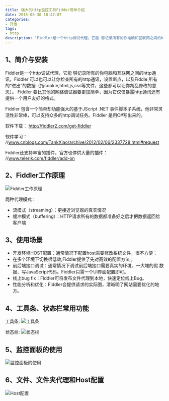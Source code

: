 ```yaml
---
title: 强大的Http监控工具Fidder简单介绍
date: 2015-08-30 18:47:07
categories:
- 其他
tags:
- http
description: "Fiddler是一个http调试代理，它能 够记录所有的你电脑和互联网之间的http通讯，Fiddler 可以也可以让你检查所有的http通讯，设置断点，以及Fiddle 所有的“进出”的数据（指cookie,html,js,css等文件，这些都可以让你胡乱修改的意思）。 Fiddler 要比其他的网络调试器要更加简单，因为它仅仅暴露http通讯还有提供一个用户友好的格式。"
---
```


## 1、简介与安装
Fiddler是一个http调试代理，它能 够记录所有的你电脑和互联网之间的http通讯，Fiddler 可以也可以让你检查所有的http通讯，设置断点，以及Fiddle 所有的“进出”的数据（指cookie,html,js,css等文件，这些都可以让你胡乱修改的意思）。 Fiddler 要比其他的网络调试器要更加简单，因为它仅仅暴露http通讯还有提供一个用户友好的格式。
<!-- more -->
Fiddler 包含一个简单却功能强大的基于JScript .NET 事件脚本子系统，他非常灵活性非常棒，可以支持众多的http调试任务。Fiddler 是用C#写出来的。

软件下载：
http://fiddler2.com/get-fiddler

软件学习：
//www.cnblogs.com/TankXiao/archive/2012/02/06/2337728.html#request

Fiddler还支持丰富的插件，官方也停供大量的插件：
//www.telerik.com/fiddler/add-on

## 2、Fiddler工作原理
![Fiddler工作原理](//ww2.sinaimg.cn/large/006tNc79ly1g5d7wzjr0yj30gp06y0ty.jpg)

两种代理模式：
- 流模式（streaming）：更接近浏览器的真实情况
- 缓冲模式（buffering）：HTTP请求所有的数据都准备好之后才把数据返回给客户端

## 3、使用场景
- 开发环境HOST配置：通常情况下配置host需要修改系统文件，很不方便；
- 在多个环境下切换很低效;Fiddler提供了先对高效的配置方法；
- 前后端接口调试：通常情况下调试前后端接口需要真实的环境、一大堆的假
 数据、写JavaScript代码。Fiddler只需一个UI界面配置即可。
- 线上bug fix：Fiddler可将发布文件代理到本地，快速定位线上Bug。
- 性能分析和优化：Fiddler会提供请求的实际图，清晰明了网站需要优化的地方。

## 4、工具条、状态栏常用功能
工具条:
![工具条](//ww4.sinaimg.cn/large/006tNc79ly1g5d7x1y9daj30yg0am108.jpg)

状态栏:
![状态栏](//ww4.sinaimg.cn/large/006tNc79ly1g5d7x2yjkxj30rr05r3yt.jpg)

## 5、监控面板的使用
![监控面板的使用](//ww2.sinaimg.cn/large/006tNc79ly1g5d7x4h39mj30yg07mte7.jpg)

## 6、文件、文件夹代理和Host配置
![Host配置](//ww1.sinaimg.cn/large/006tNc79ly1g5d7x5rt21j30l40c3wg0.jpg)
